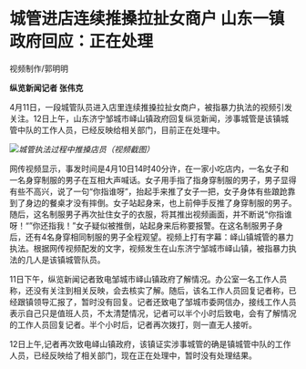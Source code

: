 # 城管进店连续推搡拉扯女商户 山东一镇政府回应：正在处理

视频制作/郭明明

**纵览新闻记者 张伟克**

4月11日，一段城管队员进入店里连续推搡拉扯女商户，被指暴力执法的视频引发关注。12日上午，山东济宁邹城市峄山镇政府回复纵览新闻，涉事城管是该镇城管中队的工作人员，已经反映给相关部门，目前正在处理中。

![](https://inews.gtimg.com/om_bt/O_JCpmfAMcGZiZ6YJyW67EB16TQnYPoUUUcTEP1GLYHC8AA/1000)_城管执法过程中推搡店员（视频截图）_

网传视频显示，事发时间是4月10日14时40分许，在一家小吃店内，一名女子和一名身穿制服的男子在互相大声喊话。女子用手指了指身穿制服的男子，男子显得有些不高兴，说了一句“你指谁呀”，抬起手来推了女子一把，女子身体有些踉跄靠到了身边的餐桌才没有摔倒。女子站起身来，也上前伸手反推了身穿制服的男子。随后，这名制服男子再次扯住女子的衣服，将其推出视频画面，并不断说“你指谁呀！“”你还指我！”女子疑似被推倒，站起身来后称要报警。在这名制服男子身后，还有4名身穿相同制服的男子全程观望。视频上打有字幕：峄山镇城管的暴力执法。根据网传视频配发的文字，视频发生在山东济宁邹城市峄山镇，被指暴力执法的几人是该镇城管队员。

11日下午，纵览新闻记者致电邹城市峄山镇政府了解情况。办公室一名工作人员称，还没有关注到相关反映，会去核实了解。随后，该名工作人员回复记者称，已经跟镇领导汇报了，暂时没有回复。记者还致电了邹城市委网信办，接线工作人员表示自己只是值班人员，不太清楚情况，记者可以半个小时后致电，会有了解情况的工作人员回复记者。半个小时后，记者再次拨打，则一直无人接听。

12日上午,记者再次致电峄山镇政府，该镇证实涉事城管的确是镇城管中队的工作人员，已经反映给了相关部门，现在正在处理中，暂时没有处理结果。

